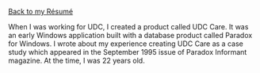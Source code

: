 [Back to my Résumé](/resume)

When I was working for UDC, I created a product called UDC Care. It was an early Windows application built with a database product called Paradox for Windows. I wrote about my experience creating UDC Care as a case study which appeared in the September 1995 issue of Paradox Informant magazine. At the time, I was 22 years old.